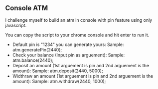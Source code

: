 ## Console ATM

I challenge myself to build an atm in console with pin feature using only javascript.

You can copy the script to your chrome console and hit enter to run it.
- Default pin is "1234" you can generate yours:
  Sample: atm.generatePin(2440);
- Check your balance (Input pin as arguement):
  Sample: atm.balance(2440);
- Deposit an amount (1st arguement is pin and 2nd arguement is the amount):
  Sample: atm.deposit(2440, 5000);
- Widthraw an amount (1st arguement is pin and 2nd arguement is the amount):
  Sample: atm.withdraw(2440, 1000);
